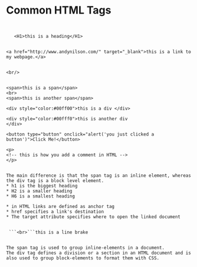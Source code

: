 # Common HTML Tags

```  <h1>Learning HTML</h1>


   <H1>this is a heading</H1>
    

<a href="http://www.andynilson.com/" target="_blank">this is a link to my webpage.</a>


<br/>


<span>this is a span</span>
<br>
<span>this is another span</span>

<div style="color:#00ff00">this is a div </div>

<div style="color:#00fff0">this is another div 
</div>

<button type="button" onclick="alert('you just clicked a button')">Click Me!</button>

<p> 
<!-- this is how you add a comment in HTML -->
</p>

    
The main difference is that the span tag is an inline element, whereas the div tag is a block level element.
* h1 is the biggest heading
* H2 is a smaller heading
* H6 is a smallest heading

* in HTML links are defined as anchor tag
* href specifies a link's destination
* The target attribute specifies where to open the linked document
     

 ```<br>```this is a line brake

   
The span tag is used to group inline-elements in a document.
The div tag defines a division or a section in an HTML document and is also used to group block-elements to format them with CSS.
  